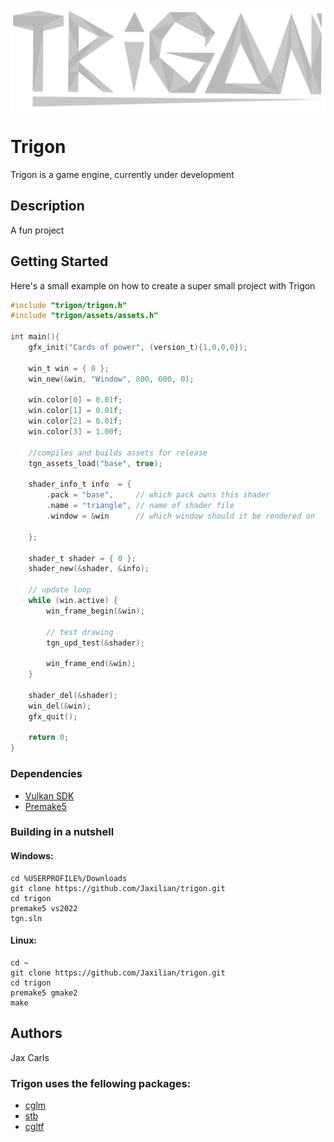 <p align="center"><img align="center" src="https://github.com/Jaxilian/trigon/blob/main/trigon.png"/></p>

# Trigon

Trigon is a game engine, currently under development

## Description

A fun project

## Getting Started

Here's a small example on how to create a super small project with Trigon
```C
#include "trigon/trigon.h"
#include "trigon/assets/assets.h"

int main(){
    gfx_init("Cards of power", (version_t){1,0,0,0});

    win_t win = { 0 };
    win_new(&win, "Window", 800, 600, 0);

    win.color[0] = 0.01f;
    win.color[1] = 0.01f;
    win.color[2] = 0.01f;
    win.color[3] = 1.00f;

    //compiles and builds assets for release
    tgn_assets_load("base", true);

    shader_info_t info  = { 
        .pack = "base",     // which pack owns this shader
        .name = "triangle", // name of shader file
        .window = &win      // which window should it be rendered on

    };

    shader_t shader = { 0 };
    shader_new(&shader, &info);

    // update loop
    while (win.active) {
        win_frame_begin(&win);

        // test drawing
        tgn_upd_test(&shader);

        win_frame_end(&win);
    }
    
    shader_del(&shader);
    win_del(&win);
    gfx_quit();

    return 0;
}
```

### Dependencies

- [Vulkan SDK](https://www.lunarg.com/vulkan-sdk/)
- [Premake5](https://premake.github.io/)

### Building in a nutshell

#### Windows:
```
cd %USERPROFILE%/Downloads
git clone https://github.com/Jaxilian/trigon.git
cd trigon
premake5 vs2022
tgn.sln
```
#### Linux:
```
cd ~
git clone https://github.com/Jaxilian/trigon.git
cd trigon
premake5 gmake2
make
```

## Authors

Jax Carls

### Trigon uses the fellowing packages:
- [cglm](https://github.com/recp/cglm)
- [stb](https://github.com/nothings/stb)
- [cgltf](https://github.com/jkuhlmann/cgltf?tab=MIT-1-ov-file)
